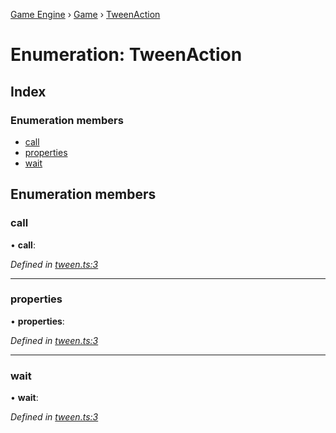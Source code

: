 [Game Engine](../README.md) › [Game](../modules/game.md) › [TweenAction](game.tweenaction.md)

# Enumeration: TweenAction

## Index

### Enumeration members

* [call](game.tweenaction.md#call)
* [properties](game.tweenaction.md#properties)
* [wait](game.tweenaction.md#wait)

## Enumeration members

###  call

• **call**:

*Defined in [tween.ts:3](https://github.com/noobiept/game_engine/blob/625c324/source/tween.ts#L3)*

___

###  properties

• **properties**:

*Defined in [tween.ts:3](https://github.com/noobiept/game_engine/blob/625c324/source/tween.ts#L3)*

___

###  wait

• **wait**:

*Defined in [tween.ts:3](https://github.com/noobiept/game_engine/blob/625c324/source/tween.ts#L3)*
